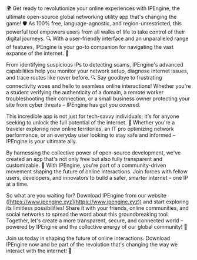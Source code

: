 🌍️ Get ready to revolutionize your online experiences with IPEngine, the ultimate open-source global networking utility app that's changing the game! 🛡️ As 100% free, language-agnostic, and region-unrestricted, this powerful tool empowers users from all walks of life to take control of their digital journeys. 🔍 With a user-friendly interface and an unparalleled range of features, IPEngine is your go-to companion for navigating the vast expanse of the internet. 📡

From identifying suspicious IPs to detecting scams, IPEngine's advanced capabilities help you monitor your network setup, diagnose internet issues, and trace routes like never before. 🔍 Say goodbye to frustrating connectivity woes and hello to seamless online interactions! Whether you're a student verifying the authenticity of a domain, a remote worker troubleshooting their connection, or a small business owner protecting your site from cyber threats – IPEngine has got you covered.

This incredible app is not just for tech-savvy individuals; it's for anyone seeking to unlock the full potential of the internet. 🌈 Whether you're a traveler exploring new online territories, an IT pro optimizing network performance, or an everyday user looking to stay safe and informed – IPEngine is your ultimate ally.

By harnessing the collective power of open-source development, we've created an app that's not only free but also fully transparent and customizable. 🌟 With IPEngine, you're part of a community-driven movement shaping the future of online interactions. Join forces with fellow users, developers, and innovators to build a safer, smarter internet – one IP at a time.

So what are you waiting for? Download IPEngine from our website ([https://www.ipengine.xyz](https://www.ipengine.xyz)) and start exploring its limitless possibilities! Share it with your friends, online communities, and social networks to spread the word about this groundbreaking tool. Together, let's create a more transparent, secure, and connected world – powered by IPEngine and the collective energy of our global community! 🚀

Join us today in shaping the future of online interactions. Download IPEngine now and be part of the revolution that's changing the way we interact with the internet! 📲
